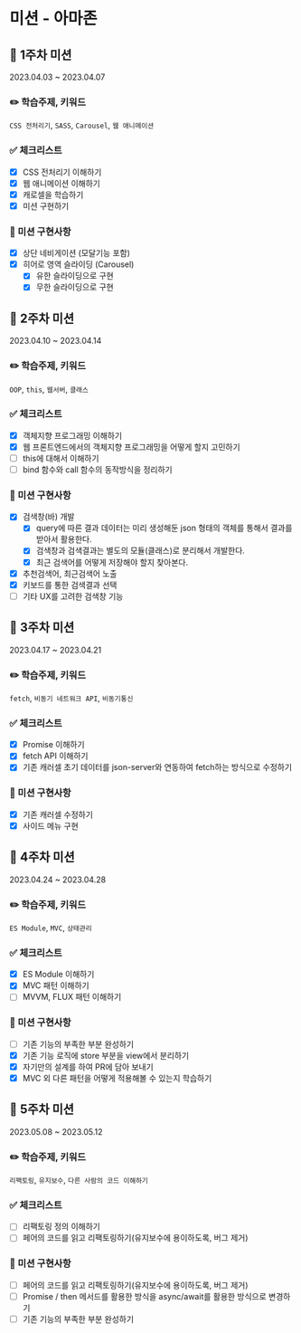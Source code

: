 # 미션 - 아마존

## 🎯 1주차 미션

2023.04.03 ~ 2023.04.07

### ✏️ 학습주제, 키워드

`CSS 전처리기`, `SASS`, `Carousel`, `웹 애니메이션`

### ✅ 체크리스트

- [x] CSS 전처리기 이해하기
- [x] 웹 애니메이션 이해하기
- [x] 캐로셀을 학습하기
- [x] 미션 구현하기

### 📝 미션 구현사항

- [x] 상단 네비게이션 (모달기능 포함)
- [x] 히어로 영역 슬라이딩 (Carousel)
  - [x] 유한 슬라이딩으로 구현
  - [x] 무한 슬라이딩으로 구현

## 🎯 2주차 미션

2023.04.10 ~ 2023.04.14

### ✏️ 학습주제, 키워드

`OOP`, `this`, `웹서버`, `클래스`

### ✅ 체크리스트

- [x] 객체지향 프로그래밍 이해하기
- [x] 웹 프론트엔드에서의 객체지향 프로그래밍을 어떻게 할지 고민하기
- [ ] this에 대해서 이해하기
- [ ] bind 함수와 call 함수의 동작방식을 정리하기

### 📝 미션 구현사항

- [x] 검색창(바) 개발
  - [x] query에 따른 결과 데이터는 미리 생성해둔 json 형태의 객체를 통해서 결과를 받아서 활용한다.
  - [x] 검색창과 검색결과는 별도의 모듈(클래스)로 분리해서 개발한다.
  - [x] 최근 검색어를 어떻게 저장해야 할지 찾아본다.
- [x] 추천검색어, 최근검색어 노출
- [x] 키보드를 통한 검색결과 선택
- [ ] 기타 UX를 고려한 검색창 기능

## 🎯 3주차 미션

2023.04.17 ~ 2023.04.21

### ✏️ 학습주제, 키워드

`fetch`, `비동기 네트워크 API`, `비동기통신`

### ✅ 체크리스트

- [x] Promise 이해하기
- [x] fetch API 이해하기
- [x] 기존 캐러셀 초기 데이터를 json-server와 연동하여 fetch하는 방식으로 수정하기

### 📝 미션 구현사항

- [x] 기존 캐러셀 수정하기
- [x] 사이드 메뉴 구현

## 🎯 4주차 미션

2023.04.24 ~ 2023.04.28

### ✏️ 학습주제, 키워드

`ES Module`, `MVC`, `상태관리`

### ✅ 체크리스트

- [x] ES Module 이해하기
- [x] MVC 패턴 이해하기
- [ ] MVVM, FLUX 패턴 이해하기

### 📝 미션 구현사항

- [ ] 기존 기능의 부족한 부분 완성하기
- [x] 기존 기능 로직에 store 부분을 view에서 분리하기
- [x] 자기만의 설계를 하여 PR에 담아 보내기
- [x] MVC 외 다른 패턴을 어떻게 적용해볼 수 있는지 학습하기

## 🎯 5주차 미션

2023.05.08 ~ 2023.05.12

### ✏️ 학습주제, 키워드

`리팩토링`, `유지보수`, `다른 사람의 코드 이해하기`

### ✅ 체크리스트

- [ ] 리팩토링 정의 이해하기
- [ ] 페어의 코드를 읽고 리팩토링하기(유지보수에 용이하도록, 버그 제거)

### 📝 미션 구현사항

- [ ] 페어의 코드를 읽고 리팩토링하기(유지보수에 용이하도록, 버그 제거)
- [ ] Promise / then 메서드를 활용한 방식을 async/await를 활용한 방식으로 변경하기
- [ ] 기존 기능의 부족한 부분 완성하기
